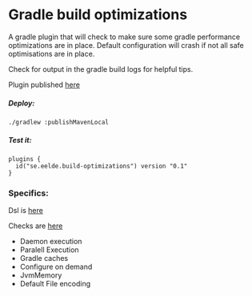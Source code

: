 # Gradle build optimizations

A gradle plugin that will check to make sure some gradle performance optimizations are in place.
Default configuration will crash if not all safe optimisations are in place.

Check for output in the gradle build logs for helpful tips.

Plugin published [here](https://plugins.gradle.org/plugin/se.eelde.build-optimizations)

##### Deploy:
```
./gradlew :publishMavenLocal
```

##### Test it:
```
plugins {
  id("se.eelde.build-optimizations") version "0.1"
}
```


### Specifics: 

Dsl is [here](src/test/java/se/eelde/build_optimization/ParseDslTest.kt)

Checks are [here](src/main/java/se/eelde/build_optimization/Check.kt)

* Daemon execution
* Paralell Execution
* Gradle caches
* Configure on demand  
* JvmMemory 
* Default File encoding
